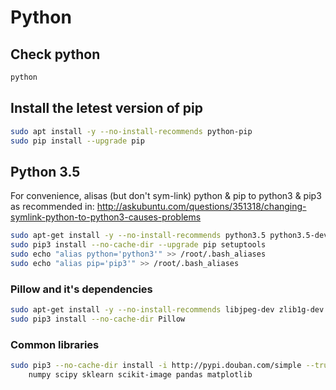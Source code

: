 # Python

## Check python

```bash
python
```

## Install the letest version of pip

```bash
sudo apt install -y --no-install-recommends python-pip
sudo pip install --upgrade pip
```

## Python 3.5

For convenience, alisas (but don't sym-link) python & pip to python3 & pip3 as recommended in:
<http://askubuntu.com/questions/351318/changing-symlink-python-to-python3-causes-problems>

```bash
sudo apt-get install -y --no-install-recommends python3.5 python3.5-dev python3-pip
sudo pip3 install --no-cache-dir --upgrade pip setuptools
sudo echo "alias python='python3'" >> /root/.bash_aliases
sudo echo "alias pip='pip3'" >> /root/.bash_aliases
```

### Pillow and it's dependencies

```bash
sudo apt-get install -y --no-install-recommends libjpeg-dev zlib1g-dev
sudo pip3 install --no-cache-dir Pillow
```

### Common libraries

```bash
sudo pip3 --no-cache-dir install -i http://pypi.douban.com/simple --trusted-host pypi.douban.com \
    numpy scipy sklearn scikit-image pandas matplotlib
```